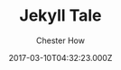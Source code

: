 ---
title: Jekyll Tale
github: https://github.com/chesterhow/tale
demo: https://chesterhow.github.io/tale/
author: Chester How
ssg:
  - Jekyll
cms:
  - Markdown
date: 2017-03-10T04:32:23.000Z
description: Minimal Jekyll theme for storytellers
draft: true
publish_date: '2017-03-10T04:32:23Z'
update_date: '2021-05-03T08:35:47Z'
github_star: 889
github_fork: 854
---